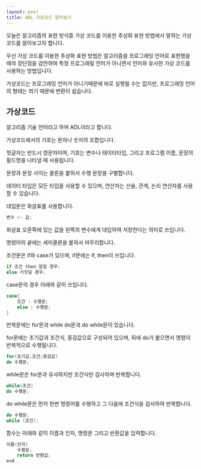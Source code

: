 ```yaml
---
layout: post
title: ADL 가상코드 알아보기
---
```


오늘은 알고리즘의 표현 방식중 가상 코드를 이용한 추상화 표현 방법에서 말하는 가상 코드를 알아보고자 합니다.


우선 가상 코드를 이용한 추상화 표현 방법은 알고리즘을 프로그래밍 언어로 표현했을 때의 장단점을 감안하여 
특정 프로그래밀 언어가 아니면서 언어와 유사한 가상 코드를 사용하는 방법입니다.

가상코드는 프로그래밍 언어가 아니기때문에 바로 실행될 수는 없지만, 프로그래밍 언어의 형태는 띄기 때문에 변환이 쉽습니다.

## 가상코드

알고리즘 기술 언어라고 하며 ADL이라고 합니다.

가상코드에서의 기호는 문자나 숫자의 조합입니다.

첫글자는 반드시 영문자이며, 기호는 변수나 테이터타입, 그리고 프로그램 이름, 문장의 필드명을 나타낼 때 사용됩니다.

문장과 문장 사이는 콜론을 붙혀서 수행 문장을 구별합니다.

데이터 타입은 모든 타입을 사용할 수 있으며, 연산자는 산술, 관계, 논리 연산자를 사용할 수 있습니다.

대입문은 화살표를 사용합니다.

```c++
변수 <- 값; 
```

화살표 오른쪽에 있는 값을 왼쪽의 변수에게 대입하여 저장한다는 의미로 쓰입니다.

명령어의 끝에는 세미콜론을 붙혀서 마무리합니다.

조건문은 if와 case가 있으며, if문에는 if, then이 쓰입니다.

```c++
if 조건 then 참일 경우;
else 거짓일 경우;
```

case문의 경우 아래와 같이 쓰입니다.

```c++
case{
    조건 : 수행문;
    else : 수행문;
}
```

반복문에는 for문과 while do문과 do while문이 있습니다.

for문에는 초기값과 조건식, 증감값으로 구성되어 있으며, 뒤에 do가 붙으면서 명령이 반복적으로 수행됩니다.

```c++
for(초기값;조건;증감값) 
do 수행문;
```

while문은 for문과 유사하지만 조건식만 검사하며 반복합니다.

```c++
while(조건) 
do 수행문;
```

do while문은 먼저 한번 명령어를 수행하고 그 다음에 조건식을 검사하여 반복합니다.

```c++
do 수행문;
while (조건);
```

함수는 아래와 같이 이름과 인자, 명령문 그리고 반환값을 입력합니다.

```c++
이름(인자)
    수행문;
    return 반환값;
end
```
